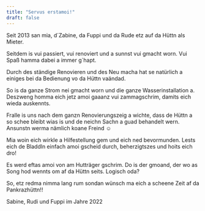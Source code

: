 ```yaml
---
title: "Servus erstamoi!"
draft: false
---
```

Seit 2013 san mia, d´Zabine, da Fuppi und da Rude etz auf da Hüttn als Mieter. 

Seitdem is vui passiert, vui renoviert und a sunnst vui gmacht worn. Vui Spaß hamma dabei a immer g`hapt.

Durch des ständige Renovieren und des Neu macha hat se natürlich a einiges bei da Bedienung vo da Hüttn vaändad. 

So is da ganze Strom nei gmacht worn und die ganze Wasserinstallation a. Deszweng homma eich jetz amoi gaaanz vui zammagschrim, damits eich wieda auskennts.

Fralle is uns nach dem ganzn Renovierungszeig a wichte, dass de Hüttn a so schee bleibt wias is und de neichn Sachn a guad behandelt wern. Ansunstn werma nämlich koane Freind ☺

Mia woin eich wirkle a Hilfestellung gem und eich ned bevormunden. Lests eich de Bladdln einfach amoi gscheid durch, beherzigtszes und hoits eich dro!

Es werd eftas amoi von am Hutträger gschrim. Do is der gmoand, der wo as Song hod wennts om af da Hüttn seits. Logisch oda?

So, etz redma nimma lang rum sondan wünsch ma eich a scheene Zeit af da Pankrazhüttn!!

Sabine, Rudi und Fuppi im Jahre 2022
